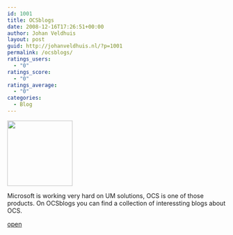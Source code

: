 ```yaml
---
id: 1001
title: OCSblogs
date: 2008-12-16T17:26:51+00:00
author: Johan Veldhuis
layout: post
guid: http://johanveldhuis.nl/?p=1001
permalink: /ocsblogs/
ratings_users:
  - "0"
ratings_score:
  - "0"
ratings_average:
  - "0"
categories:
  - Blog
---
```

[<img class="alignnone size-thumbnail wp-image-1000" title="ocsblogs" src="https://i2.wp.com/johanveldhuis.nl/wp-content/uploads/2008/12/ocsblogs-150x150.jpg?resize=150%2C150" alt="" width="150" height="150" srcset="https://i2.wp.com/johanveldhuis.nl/wp-content/uploads/2008/12/ocsblogs.jpg?resize=150%2C150&ssl=1 150w, https://i1.wp.com/johanveldhuis.nl/wp-content/uploads//customers/johanveldhuis.nl/johanveldhuis.nl/httpd.www/wp-content/uploads/2008/12/ocsblogs.jpg?zoom=2&resize=150%2C150&ssl=1 300w, https://i1.wp.com/johanveldhuis.nl/wp-content/uploads//customers/johanveldhuis.nl/johanveldhuis.nl/httpd.www/wp-content/uploads/2008/12/ocsblogs.jpg?zoom=3&resize=150%2C150&ssl=1 450w" sizes="(max-width: 150px) 100vw, 150px" data-recalc-dims="1" />](https://i2.wp.com/johanveldhuis.nl/wp-content/uploads/2008/12/ocsblogs.jpg)

Microsoft is working very hard on UM solutions, OCS is one of those products. On OCSblogs you can find a collection of interessting blogs about OCS.

<a href="http://ocsblogs.blogspot.com/" target="_blank">open</a>